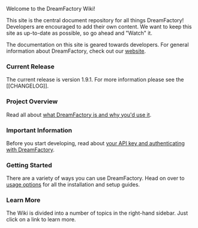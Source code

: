 Welcome to the DreamFactory Wiki!

This site is the central document repository for all things DreamFactory! Developers are encouraged to add their own content. We want to keep this site as up-to-date as possible, so go ahead and "Watch" it.

The documentation on this site is geared towards developers. For general information about DreamFactory, check out our [website](http://www.dreamfactory.com).

### Current Release
The current release is version 1.9.1. For more information please see the [[CHANGELOG]].

### Project Overview

Read all about [what DreamFactory is and why you'd use it](DreamFactory-Overview).

### Important Information

Before you start developing, read about [your API key and authenticating with DreamFactory](Important-Information).

### Getting Started

There are a variety of ways you can use DreamFactory. Head on over to [usage options](Usage-Options) for all the installation and setup guides.

### Learn More

The Wiki is divided into a number of topics in the right-hand sidebar. Just click on a link to learn more.
